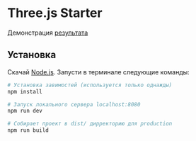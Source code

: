 # Three.js Starter
Демонстрация [результата](https://nikolaykv.github.io/threejs-realistic-render/) 

## Установка
Скачай [Node.js](https://nodejs.org/en/download/).
Запусти в терминале следующие команды:

``` bash
# Установка завимостей (используется только однажды)
npm install

# Запуск локального сервера localhost:8080
npm run dev

# Собирает проект в dist/ дирректорию для production
npm run build
```
